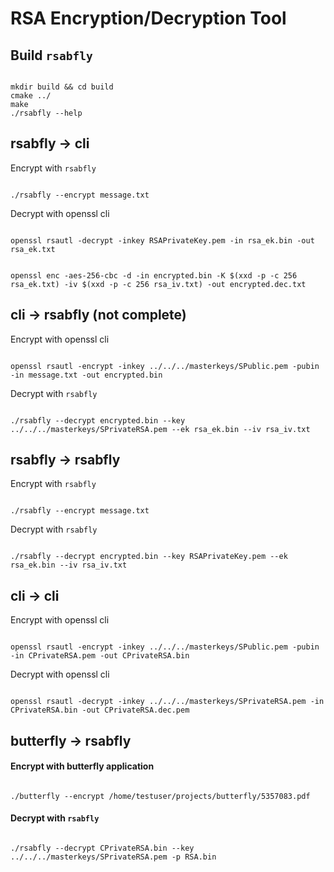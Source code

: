 # RSA Encryption/Decryption Tool

## Build `rsabfly`

<pre><code>
mkdir build && cd build
cmake ../
make
./rsabfly --help
</code></pre>

## rsabfly -> cli

Encrypt with `rsabfly`

<pre><code>
./rsabfly --encrypt message.txt
</code></pre>

Decrypt with openssl cli
<pre><code>
openssl rsautl -decrypt -inkey RSAPrivateKey.pem -in rsa_ek.bin -out rsa_ek.txt
</code></pre>

<pre><code>
openssl enc -aes-256-cbc -d -in encrypted.bin -K $(xxd -p -c 256 rsa_ek.txt) -iv $(xxd -p -c 256 rsa_iv.txt) -out encrypted.dec.txt
</code></pre>

## cli -> rsabfly (not complete)
Encrypt with openssl cli

<pre><code>
openssl rsautl -encrypt -inkey ../../../masterkeys/SPublic.pem -pubin -in message.txt -out encrypted.bin
</code></pre>

Decrypt with `rsabfly`
<pre><code>
./rsabfly --decrypt encrypted.bin --key ../../../masterkeys/SPrivateRSA.pem --ek rsa_ek.bin --iv rsa_iv.txt
</code></pre>

## rsabfly -> rsabfly

Encrypt with `rsabfly`
<pre><code>
./rsabfly --encrypt message.txt
</code></pre>

Decrypt with `rsabfly`
<pre><code>
./rsabfly --decrypt encrypted.bin --key RSAPrivateKey.pem --ek rsa_ek.bin --iv rsa_iv.txt
</code></pre>

## cli -> cli
Encrypt with openssl cli
<pre><code>
openssl rsautl -encrypt -inkey ../../../masterkeys/SPublic.pem -pubin -in CPrivateRSA.pem -out CPrivateRSA.bin
</code></pre>

Decrypt with openssl cli
<pre><code>
openssl rsautl -decrypt -inkey ../../../masterkeys/SPrivateRSA.pem -in CPrivateRSA.bin -out CPrivateRSA.dec.pem
</code></pre>

## butterfly -> rsabfly
#### Encrypt with butterfly application
<pre><code>
./butterfly --encrypt /home/testuser/projects/butterfly/5357083.pdf
</code></pre>

#### Decrypt with `rsabfly`
<pre><code>
./rsabfly --decrypt CPrivateRSA.bin --key ../../../masterkeys/SPrivateRSA.pem -p RSA.bin
</code></pre>
